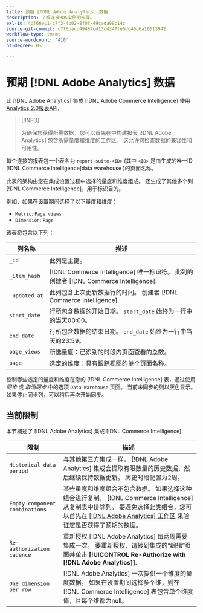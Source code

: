 ```yaml
---
title: 预期 [!DNL Adobe Analytics] 数据
description: 了解连接RDS实例的步骤。
exl-id: 4df66ec1-c7f3-4b02-8f0f-49cada99c14c
source-git-commit: c7f6bacd49487cd13c4347fe6dd46d6a10613942
workflow-type: tm+mt
source-wordcount: '410'
ht-degree: 0%

---
```


# 预期 [!DNL Adobe Analytics] 数据

此 [!DNL Adobe Analytics] 集成 [!DNL Adobe Commerce Intelligence] 使用 [Analytics 2.0报表API](https://developer.adobe.com/analytics-apis/docs/2.0/#!AdobeDocs/analytics-2.0-apis/master/README.md).

>[!INFO]
>
>为确保您获得所需数据，您可以首先在中构建报表 [!DNL Adobe Analytics] 包含所需量度和维度的工作区。 这允许您检查数据的兼容性和可用性。

每个连接的报表包一个表名为 `report-suite-<ID>` (其中 `<ID>` 是由生成的唯一ID [!DNL Commerce Intelligence]data warehouse )的页面名称。

此表的架构由您在集成设置过程中选择的量度和维度组成。 还生成了其他多个列 [!DNL Commerce Intelligence]，用于标识目的。

例如，如果在设置期间选择了以下量度和维度：
- `Metric`: `Page views`
- `Dimension`: `Page`

该表将包含以下列：

| 列名称 | 描述 |
| --- | --- |
| `_id` | 此列是主键。 |
| `_item_hash` | [!DNL Commerce Intelligence] 唯一标识符。 此列的创建者 [!DNL Commerce Intelligence]. |
| `_updated_at` | 此列包含上次更新数据行的时间。 创建者 [!DNL Commerce Intelligence]. |
| `start_date` | 行所包含数据的开始日期。 `start_date` 始终为一行中的当天00:00。 |
| `end_date` | 行所包含数据的结束日期。 `end_date` 始终为一行中当天的23:59。 |
| `page_views` | 所选量度：已识别的时段内页面查看的总数。 |
| `page` | 选定的维度：具有跟踪视图的单个页面名称。 |

控制哪些选定的量度和维度在您的 [!DNL Commerce Intelligence] 表，通过使用 *同步* 或 *取消同步* 中的选项 `Data Warehouse` 页面。 当前未同步的列以灰色显示。 如果停止同步列，可以稍后再次开始同步。

## 当前限制

本节概述了 [!DNL Adobe Analytics] 集成 [!DNL Commerce Intelligence].

| 限制 | 描述 |
| --- | --- |
| `Historical data period` | 与其他第三方集成一样， [!DNL Adobe Analytics] 集成会提取有限数量的历史数据，然后继续保持数据更新。 历史时段配置为2周。 |
| `Empty component combinations` | 某些量度和维度组合不包含数据。 如果选择这种组合进行复制， [!DNL Commerce Intelligence] 从复制表中排除列。 要避免选择此类组合，您可以首先在 [[!DNL Adobe Analytics] 工作区](https://experienceleague.adobe.com/docs/analytics/analyze/analysis-workspace/home.html) 来验证您是否获得了预期的数据。 |
| `Re-authorization cadence` | 重新授权 [!DNL Adobe Analytics] 每两周需要集成一次。 要重新授权，请转到集成的“编辑”页面并单击 **[!UICONTROL Re-Authorize with [!DNL Adobe Analytics]]**. |
| `One dimension per row` | [!DNL Adobe Analytics] 一次提供一个维度的量度数据。 如果在设置期间选择多个维，则在 [!DNL Commerce Intelligence] 表包含单个维度值，且每个维都为null。 |
